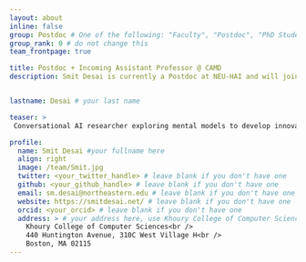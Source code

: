 ```yaml
---
layout: about
inline: false
group: Postdoc # One of the following: "Faculty", "Postdoc", "PhD Student", "Visiting Scholar/Student", "Research Assistant"
group_rank: 0 # do not change this
team_frontpage: true

title: Postdoc + Incoming Assistant Professor @ CAMD
description: Smit Desai is currently a Postdoc at NEU-HAI and will join the College of Art, Media and Design (CAMD) as an Assistant Professor in July 2025, with a joint appointment in Art+Design and Communication Studies and an affiliated appointment at Khoury College of Computer Science. Prior to this role, he will serve as a Postdoctoral Research Associate at CAMD. Smit received his Ph.D. from the School of Information Sciences at the University of Illinois, Urbana-Champaign. A specialist in conversational AI, his primary research focus centers on understanding the mental models of users as they engage with conversational agents, utilizing innovative research techniques such as metaphor analysis. He leverages this valuable insight to advance the development of conversational agents in diverse social roles, including teachers and storytellers. Smit was a Provocation Papers Co-Chair at the ACM Conversational User Interfaces (CUI) 2024 conference in Luxembourg. His research has yielded publications in esteemed HCI forums like the ACM Conference on Human Factors in Computing Systems (CHI), Transactions on Computer-Human Interaction (TOCHI), and the Conference on Computer-Supported Cooperative Work and Social Computing (CSCW).


lastname: Desai # your last name 

teaser: >
 Conversational AI researcher exploring mental models to develop innovative technologies that support, rather than mimic, humans in need. Incoming Assistant Professor @ CAMD, with an affiliate appointment in Khoury CS.

profile:
  name: Smit Desai #your fullname here
  align: right
  image: /team/Smit.jpg
  twitter: <your_twitter_handle> # leave blank if you don't have one
  github: <your_github_handle> # leave blank if you don't have one
  email: sm.desai@northeastern.edu # leave blank if you don't have one
  website: https://smitdesai.net/ # leave blank if you don't have one
  orcid: <your_orcid> # leave blank if you don't have one
  address: > # your address here, use Khoury College of Computer Sciences as the default
    Khoury College of Computer Sciences<br />
    440 Huntington Avenue, 310C West Village H<br />
    Boston, MA 02115
---
```

